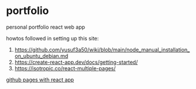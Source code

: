 # portfolio
personal portfolio react web app


howtos followed in setting up this site:

1. https://github.com/yusuf3a50/wiki/blob/main/node_manual_installation_on_ubuntu_debian.md
2. https://create-react-app.dev/docs/getting-started/
3. https://isotropic.co/react-multiple-pages/

[github pages with react app](https://github.com/gitname/react-gh-pages)
